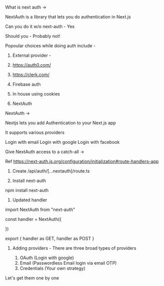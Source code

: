 What is next auth  ->

NextAuth is a library that lets you do authentication in Next.js

Can you do it w/o next-auth - Yes

Should you - Probably not!

Popoular choices while doing auth include - 

1. External provider - 

1. https://auth0.com/
2. https://clerk.com/
3. Firebase auth

2. In house using cookies
3. NextAuth


NextAuth  ->

Nextjs lets you add Authentication to your Next.js app

It supports various providers

Login with email
Login with google
Login with facebook



Give NextAuth access to a catch-all  ->

Ref https://next-auth.js.org/configuration/initialization#route-handlers-app

1. Create /api/auth/[…nextauth]/route.ts

2. Install next-auth

npm install next-auth

1. Updated handler


import NextAuth from "next-auth"

const handler = NextAuth({

})

export { handler as GET, handler as POST }


1. Adding providers - There are three broad types of providers
 
    1. OAuth (Login with google)
    2. Email (Passwordless Email login via email OTP)
    3. Credentials (Your own strategy)

Let's get them one by one
